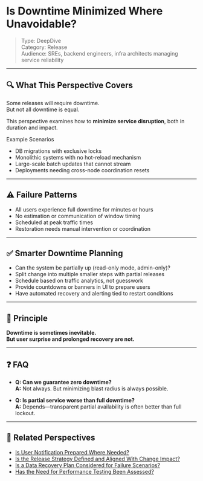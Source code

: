 # Is Downtime Minimized Where Unavoidable?

> Type: DeepDive  
> Category: Release  
> Audience: SREs, backend engineers, infra architects managing service reliability

---

## 🔍 What This Perspective Covers

Some releases will require downtime.  
But not all downtime is equal.

This perspective examines how to **minimize service disruption**, both in duration and impact.

Example Scenarios

- DB migrations with exclusive locks  
- Monolithic systems with no hot-reload mechanism  
- Large-scale batch updates that cannot stream  
- Deployments needing cross-node coordination resets

---

## ⚠️ Failure Patterns

- All users experience full downtime for minutes or hours  
- No estimation or communication of window timing  
- Scheduled at peak traffic times  
- Restoration needs manual intervention or coordination

---

## ✅ Smarter Downtime Planning

- Can the system be partially up (read-only mode, admin-only)?  
- Split change into multiple smaller steps with partial releases  
- Schedule based on traffic analytics, not guesswork  
- Provide countdowns or banners in UI to prepare users  
- Have automated recovery and alerting tied to restart conditions

---

## 🧠 Principle

**Downtime is sometimes inevitable.  
But user surprise and prolonged recovery are not.**

---

## ❓ FAQ

- **Q: Can we guarantee zero downtime?**  
  **A:** Not always. But minimizing blast radius is always possible.

- **Q: Is partial service worse than full downtime?**  
  **A:** Depends—transparent partial availability is often better than full lockout.

---

## 🔗 Related Perspectives

- [Is User Notification Prepared Where Needed?](user-notification-preparation.md)
- [Is the Release Strategy Defined and Aligned With Change Impact?](release-strategy-planning.md)
- [Is a Data Recovery Plan Considered for Failure Scenarios?](../availability/data-recovery-plan.md)
- [Has the Need for Performance Testing Been Assessed?](../test/performance-test-plan.md)
